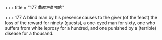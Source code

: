 +++
title = "177 वीक्ष्याऽन्धो नवतेः"

+++
177	A blind man by his presence causes to the giver (of the feast) the loss of the reward for ninety (guests), a one-eyed man for sixty, one who suffers from white leprosy for a hundred, and one punished by a (terrible) disease for a thousand.